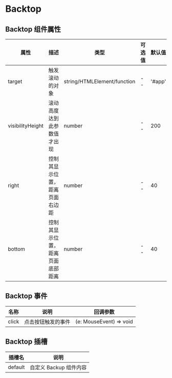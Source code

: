 # Backtop

<Backtop/>

## Backtop 组件属性

| 属性             | 描述                             | 类型                        | 可选值 | 默认值 |
| ---------------- | -------------------------------- | --------------------------- | ------ | ------ |
| target           | 触发滚动的对象                   | string/HTMLElement/function | --     | '#app' |
| visibilityHeight | 滚动高度达到此参数值才出现       | number                      | --     | 200    |
| right            | 控制其显示位置，距离页面右边距   | number                      | --     | 40     |
| bottom           | 控制其显示位置，距离页面底部距离 | number                      | --     | 40     |

## Backtop 事件

| 名称  | 说明               | 回调参数                |
| ----- | ------------------ | ----------------------- |
| click | 点击按钮触发的事件 | (e: MouseEvent) => void |

## Backtop 插槽

| 插槽名  | 说明                   |
| ------- | ---------------------- |
| default | 自定义 Backup 组件内容 |
